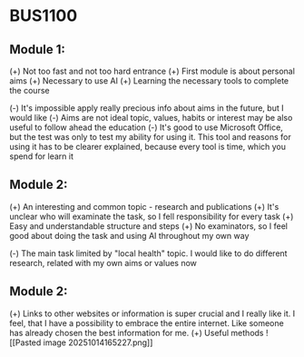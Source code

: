 # BUS1100
## Module 1:
(+) Not too fast and not too hard entrance 
(+) First module is about personal aims
(+) Necessary to use AI
(+) Learning the necessary tools to complete the course



(-) It's impossible apply really precious info about aims in the future, but I would like
(-) Aims are not ideal topic, values, habits or interest may be also useful to follow ahead the education
(-) It's good to use Microsoft Office, but the test was only to test my ability for using it. This tool and reasons for using it has to be clearer explained, because every tool is time, which you spend for learn it


## Module 2:

(+) An interesting and common topic - research and publications
(+) It's unclear who will examinate the task, so I fell responsibility for every task
(+) Easy and understandable structure and steps
(+) No examinators, so I feel good about doing the task and using AI throughout my own way

(-) The main task limited by "local health" topic. I would like to do different research, related with my own aims or values now


## Module 2:

(+) Links to other websites or information is super crucial and I really like it. I feel, that I have a possibility to embrace the entire internet. Like someone has already chosen the best information for me. 
(+) Useful methods
![[Pasted image 20251014165227.png]]



